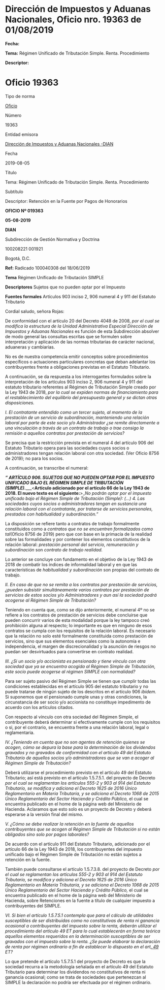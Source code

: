 # Dirección de Impuestos y Aduanas Nacionales, Oficio nro. 19363 de 01/08/2019


**Fecha:**

**Tema:** Régimen Unificado de Tributación Simple. Renta. Procedimiento

**Descriptor:**

# Oficio 19363

Tipo de norma

[Oficio](/normatividad/tipo-de-norma/oficio)

Número

19363

Entidad emisora

[Dirección de Impuestos y Aduanas Nacionales -DIAN](/normatividad/entidad-emisora/direccion-de-impuestos-y-aduanas-nacionales-dian)

Fecha

2019-08-05

Título

Tema: Régimen Unificado de Tributación Simple. Renta. Procedimiento

Subtítulo

Descriptor: Retención en la Fuente por Pagos de Honorarios

**OFICIO Nº 019363**

**05-08-2019**

**DIAN**

Subdirección de Gestión Normativa y Doctrina

100208221 001921

Bogotá, D.C.

**Ref:** Radicado 100040308 del 18/06/2019

**Tema** Régimen Unificado de Tributación SIMPLE

**Descriptores** Sujetos que no pueden optar por el Impuesto

**Fuentes formales** Artículos 903 inciso 2, 906 numeral 4 y 911 del Estatuto Tributario

Cordial saludo, señora Rojas:

De conformidad con el artículo 20 del Decreto 4048 de 2008,  _por el cual se modifica la estructura de la Unidad Administrativa Especial Dirección de Impuestos y Aduanas Nacionales_ es función de esta Subdirección absolver de modo general las consultas escritas que se formulen sobre interpretación y aplicación de las normas tributarias de carácter nacional, aduaneras y cambiarias.

No es de nuestra competencia emitir conceptos sobre procedimientos específicos o actuaciones particulares concretas que deban adelantar los contribuyentes frente a obligaciones previstas en el Estatuto Tributario.

A continuación, se da respuesta a los interrogantes formulados sobre la interpretación de los artículos 903 inciso 2, 906 numeral 4 y 911 del estatuto tributario referentes al Régimen de Tributación Simple creado por la Ley 1943 de 2018,  _por la cual se expiden normas de financiamiento para el restablecimiento del equilibrio del presupuesto general y se dictan otras disposiciones._

_I. El contratante entendido como un tercer sujeto, al momento de la prestación de un servicio de subordinación, manteniendo una relación laboral por parte de este socio y/o Administrador ¿se remite directamente a una vinculación a través de un contrato de trabajo o trae consigo la remisión a aquellos contratos por prestación de servicios?_

Se precisa que la restricción prevista en el numeral 4 del artículo 906 del Estatuto Tributario opera para las sociedades cuyos socios o administradores tengan relación laboral con otra sociedad. (Ver Oficio 8756 de 2019); no para los socios.

A continuación, se transcribe el numeral:

**_“ ARTÍCULO 906. SUJETOS QUE NO PUEDEN OPTAR POR EL IMPUESTO UNIFICADO BAJO EL RÉGIMEN SIMPLE DE TRIBUTACIÓN (SIMPLE)._**___<__Artículo adicionado por el artículo 66 de la Ley 1943 de 2018. El nuevo texto es el siguiente:__>__No podrán optar por el impuesto unificado bajo el Régimen Simple de Tributación (Simple): (...) 4. Las sociedades cuyos socios o administradores tengan en sustancia una relación laboral con el contratante, por tratarse de servicios personales, prestados con habitualidad y subordinación.”_

La disposición se refiere tanto a contratos de trabajo formalmente constituidos como a  _contratos que no se encuentren formalizados como tal_(Oficio 8756 de 2019) pero que con base en la primacía de la realidad sobre las formalidades y por contener los elementos constitutivos de la relación laboral:  _prestación personal del servicio, remuneración y subordinación_ son  _contrato de trabajo realidad._

Lo anterior se concluye con fundamento en el objetivo de la Ley 1943 de 2018 de combatir los índices de informalidad laboral y en que las características de  _habitualidad y subordinación_ son propias del contrato de trabajo.

_II. En caso de que no se remita a los contratos por prestación de servicios, ¿pueden subsistir simultáneamente varios contratos por prestación de servicios de estos socios y/o Administradores y aun así la sociedad podrá acogerse al Régimen Simple de Tributación?_

Teniendo en cuenta que, como se dijo anteriormente, el numeral 4º no se refiere a los contratos de prestación de servicios debe concluirse que pueden concurrir varios de esta modalidad porque la ley tampoco creó prohibición alguna al respecto; lo importante es que en ninguno de esos contratos se cumpla con los requisitos de la relación laboral. Es necesario que la relación no solo esté formalmente constituida como prestación de servicios, sino que sus elementos esenciales como la autonomía e independencia, el margen de discrecionalidad y la asunción de riesgos no puedan ser desvirtuados para convertirse en contrato realidad.

_III. ¿Si un socio y/o accionista es pensionado y tiene vínculo con otra sociedad que ya se encuentra acogida al Régimen Simple de Tributación, este socio puede acogerse al régimen SIMPLE con normalidad?_

Para ser sujeto pasivo del Régimen Simple se tienen que cumplir todas las condiciones establecidas en el artículo 905 del estatuto tributario y no puede tratarse de ningún sujeto de los descritos en el artículo 906  _ibídem._ Si suponemos que el pensionado cumple unas y otras condiciones, la circunstancia de ser socio y/o accionista no constituye impedimento de acuerdo con los artículos citados.

Con respecto al vínculo con otra sociedad del Régimen Simple, el contribuyente deberá determinar si efectivamente cumple con los requisitos o si, por el contrario, se encuentra frente a una relación laboral, legal o reglamentaria.

_IV. ¿Teniendo en cuenta que no son agentes de retención quienes se acogen, cómo se depura la base para la determinación de los dividendos gravados y no gravados de conformidad con el artículo 49 del Estatuto Tributario de aquellos socios y/o administradores que se van a acoger al Régimen Simple de Tributación?_

Deberá utilizarse el procedimiento previsto en el artículo 49 del Estatuto Tributario; así está previsto en el artículo 1.5.7.5.1. del proyecto de Decreto  _por el cual se reglamentan los artículos 555-2 y 903 al 914 del Estatuto Tributario, se modifica y adiciona el Decreto 1625 de 2016 Único Reglamentario en Materia Tributaria, y se adiciona el Decreto 1068 de 2015 Único Reglamentario del Sector Hacienda y Crédito Público,_ el cual se encuentra publicado en el home de la página web del Ministerio de Hacienda. Aclaramos que esto solo es un proyecto de Decreto y deberá esperarse a la versión final del mismo.

_V. ¿Cómo se debe realizar la retención en la fuente de aquellos contribuyentes que se acogen al Régimen Simple de Tributación si no están obligados sino solo por pagos laborales?_

De acuerdo con el artículo 911 del Estatuto Tributario, adicionado por el artículo 66 de la Ley 1943 de 2018, los contribuyentes del impuesto unificado bajo el Régimen Simple de Tributación no están sujetos a retención en la fuente.

También puede consultarse el artículo 1.5.7.3.8. del proyecto de Decreto  _por el cual se reglamentan los artículos 555-2 y 903 al 914 del Estatuto Tributario, se modifica y adiciona el Decreto 1625 de 2016 Único Reglamentario en Materia Tributaria, y se adiciona el Decreto 1068 de 2015 Único Reglamentario del Sector Hacienda y Crédito Público,_ el cual se encuentra publicado en el home de la página web del Ministerio de Hacienda, sobre Retenciones en la fuente a título de cualquier impuesto a contribuyentes del SIMPLE.

_VI. Si bien el artículo 1.5.7.5.1 contempla que para el cálculo de utilidades susceptibles de ser distribuidas como no constitutivas de renta ni ganancia ocasional a contribuyentes del impuesto sobre la renta, deberán utilizar el procedimiento del artículo 49 ET para lo cual establecerán en forma teórica aquellos elementos requeridos en la determinación susceptibles de ser gravados con el impuesto sobre la renta. ¿Se puede elaborar la declaración de renta por régimen ordinario a fin de establecer lo dispuesto en el art[. 49](https://www.ceta.org.co/html/vista_de_un_articulo.asp?Norma=88 "Estatuto Tributario CETA") ET?_

Lo que pretende el artículo 1.5.7.5.1 del proyecto de Decreto es que la sociedad recurra a la metodología señalada en el artículo 49 del Estatuto Tributario para determinar los dividendos no constitutivos de renta ni ganancia ocasional; como se trata de sociedades que pertenezcan al SIMPLE la declaración no podría ser efectuada por el régimen ordinario.

